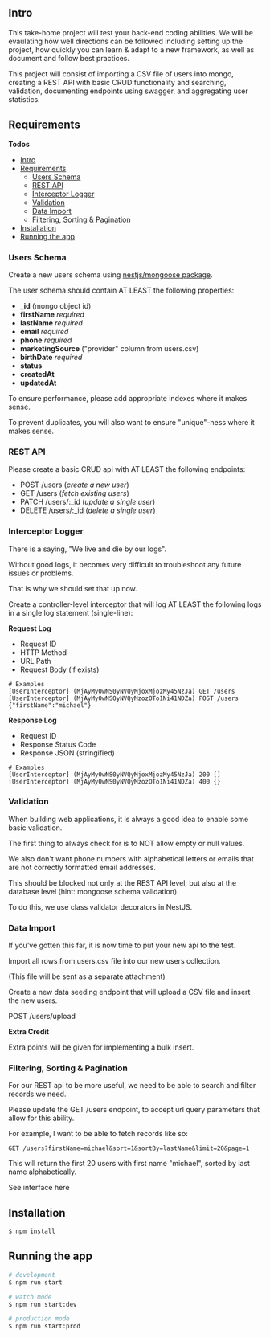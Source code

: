 ## Intro

This take-home project will test your back-end coding abilities. We will be evaulating how well directions can be followed including setting up the project, how quickly you can learn & adapt to a new framework, as well as document and follow best practices.

This project will consist of importing a CSV file of users into mongo, creating a REST API with basic CRUD functionality and searching, validation, documenting endpoints using swagger, and aggregating user statistics.

## Requirements

**Todos**

- [Intro](#intro)
- [Requirements](#requirements)
  - [Users Schema](#users-schema)
  - [REST API](#rest-api)
  - [Interceptor Logger](#interceptor-logger)
  - [Validation](#validation)
  - [Data Import](#data-import)
  - [Filtering, Sorting \& Pagination](#filtering-sorting--pagination)
- [Installation](#installation)
- [Running the app](#running-the-app)

### Users Schema

Create a new users schema using [nestjs/mongoose package](https://docs.nestjs.com/techniques/mongodb).

The user schema should contain AT LEAST the following properties:

- **\_id** (mongo object id)
- **firstName** _required_
- **lastName** _required_
- **email** _required_
- **phone** _required_
- **marketingSource** ("provider" column from users.csv)
- **birthDate** _required_
- **status**
- **createdAt**
- **updatedAt**

To ensure performance, please add appropriate indexes where it makes sense.

To prevent duplicates, you will also want to ensure "unique"-ness where it makes sense.

### REST API

Please create a basic CRUD api with AT LEAST the following endpoints:

- POST /users (_create a new user_)
- GET /users (_fetch existing users_)
- PATCH /users/:\_id (_update a single user_)
- DELETE /users/:\_id (_delete a single user_)

### Interceptor Logger

There is a saying, "We live and die by our logs".

Without good logs, it becomes very difficult to troubleshoot any future issues or problems.

That is why we should set that up now.

Create a controller-level interceptor that will log AT LEAST the following logs in a single log statement (single-line):

**Request Log**

- Request ID
- HTTP Method
- URL Path
- Request Body (if exists)

```log
# Examples
[UserInterceptor] (MjAyMy0wNS0yNVQyMjoxMjozMy45NzJa) GET /users
[UserInterceptor] (MjAyMy0wNS0yNVQyMzozOTo1Ni41NDZa) POST /users {"firstName":"michael"}
```

**Response Log**

- Request ID
- Response Status Code
- Response JSON (stringified)

```log
# Examples
[UserInterceptor] (MjAyMy0wNS0yNVQyMjoxMjozMy45NzJa) 200 []
[UserInterceptor] (MjAyMy0wNS0yNVQyMzozOTo1Ni41NDZa) 400 {}
```

### Validation

When building web applications, it is always a good idea to enable some basic validation.

The first thing to always check for is to NOT allow empty or null values.

We also don't want phone numbers with alphabetical letters or emails that are not correctly formatted email addresses.

This should be blocked not only at the REST API level, but also at the database level (hint: mongoose schema validation).

To do this, we use class validator decorators in NestJS.

### Data Import

If you've gotten this far, it is now time to put your new api to the test.

Import all rows from users.csv file into our new users collection.

(This file will be sent as a separate attachment)

Create a new data seeding endpoint that will upload a CSV file and insert the new users.

POST /users/upload

**Extra Credit**

Extra points will be given for implementing a bulk insert.

### Filtering, Sorting & Pagination

For our REST api to be more useful, we need to be able to search and filter records we need.

Please update the GET /users endpoint, to accept url query parameters that allow for this ability.

For example, I want to be able to fetch records like so:

```log
GET /users?firstName=michael&sort=1&sortBy=lastName&limit=20&page=1
```

This will return the first 20 users with first name "michael", sorted by last name alphabetically.

See interface here

## Installation

```bash
$ npm install
```

## Running the app

```bash
# development
$ npm run start

# watch mode
$ npm run start:dev

# production mode
$ npm run start:prod
```
